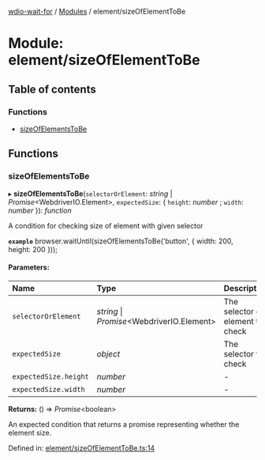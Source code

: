 [wdio-wait-for](../README.md) / [Modules](../modules.md) / element/sizeOfElementToBe

# Module: element/sizeOfElementToBe

## Table of contents

### Functions

- [sizeOfElementsToBe](element_sizeofelementtobe.md#sizeofelementstobe)

## Functions

### sizeOfElementsToBe

▸ **sizeOfElementsToBe**(`selectorOrElement`: *string* \| *Promise*<WebdriverIO.Element\>, `expectedSize`: { `height`: *number* ; `width`: *number*  }): *function*

A condition for checking size of element with given selector

**`example`** 
browser.waitUntil(sizeOfElementsToBe('button', { width: 200, height: 200 }));

#### Parameters:

| Name | Type | Description |
| :------ | :------ | :------ |
| `selectorOrElement` | *string* \| *Promise*<WebdriverIO.Element\> | The selector or element to check |
| `expectedSize` | *object* | The selector to check |
| `expectedSize.height` | *number* | - |
| `expectedSize.width` | *number* | - |

**Returns:** () => *Promise*<boolean\>

An expected condition that returns a promise
    representing whether the element size.

Defined in: [element/sizeOfElementToBe.ts:14](https://github.com/webdriverio/wdio-wait-for/blob/074de0f/src/element/sizeOfElementToBe.ts#L14)
